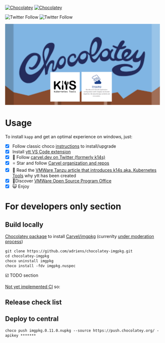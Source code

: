 [![Chocolatey](https://img.shields.io/chocolatey/v/imgpkg.svg)](https://chocolatey.org/packages/imgpkg)
[![Chocolatey](https://img.shields.io/chocolatey/dt/imgpkg.svg)](https://chocolatey.org/packages/imgpkg)

![Twitter Follow](https://img.shields.io/twitter/follow/rastadidi?style=social)
![Twitter Follow](https://img.shields.io/twitter/follow/carvel_dev?label=Follow%20Carvel.dev&style=social)

![Project banner](choco-imgpkg-banner.png)


# Usage

To install `kapp` and get an optimal experience on windows, just:

- [x] Follow classic choco [instructions](https://chocolatey.org/packages/imgpkg/) to install/upgrade
- [x] Install [ytt VS Code extension](https://marketplace.visualstudio.com/items?itemName=ewrenn.vscode-ytt)
- [x] :newspaper: Follow [carvel.dev on Twitter (formerly k14s)](https://twitter.com/carvel_dev)
- [x] :star: Star and follow [Carvel organization and repos](https://github.com/vmware-tanzu)
- [x] :book: Read the [VMWare Tanzu article that introduces k14s aka. Kubernetes Tools](https://tanzu.vmware.com/content/blog/introducing-k14s-kubernetes-tools-simple-and-composable-tools-for-application-deployment) why ytt has been created
- [x] :rocket:Discover [VMWare Open Source Program Office](http://vmware.github.io/)
- [x] :smiley_cat: Enjoy

# For developers only section

## Build locally

[Chocolatey package](https://chocolatey.org/packages/imgpkg/) to install [Carvel/imgpkg](https://github.com/vmware-tanzu/carvel-imgpkg/issues) (currenlty [under moderation process](https://github.com/adriens/chocolatey-imgpkg/issues/1))

```
git clone https://github.com/adriens/chocolatey-imgpkg.git
cd chocolatey-imgpkg
choco uninstall imgpkg
choco install -fdv imgpkg.nuspec
```

:ballot_box_with_check: TODO section

[Not yet implemented CI](https://github.com/adriens/chocolatey-imgpkg/issues/2) so:

## Release check list


## Deploy to central

```
choco push imgpkg.0.11.0.nupkg --source https://push.chocolatey.org/ -apikey *******
```
